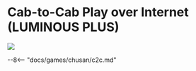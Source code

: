 # Cab-to-Cab Play over Internet (LUMINOUS PLUS)
<img src="/img/chunithm/sdhd/luminousplus.png">

--8<-- "docs/games/chusan/c2c.md"
